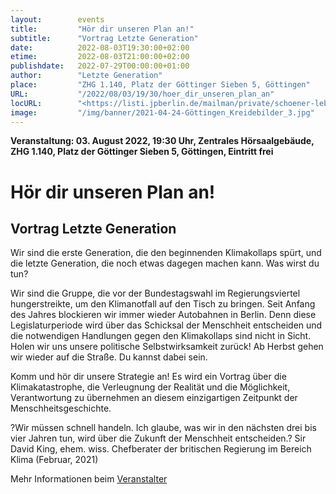```yaml
---
layout:        events
title:         "Hör dir unseren Plan an!"
subtitle:      "Vortrag Letzte Generation"
date:          2022-08-03T19:30:00+02:00
etime:         2022-08-03T21:00:00+02:00
publishdate:   2022-07-29T00:00:00+01:00
author:        "Letzte Generation"
place:         "ZHG 1.140, Platz der Göttinger Sieben 5, Göttingen"
URL:           "/2022/08/03/19/30/hoer_dir_unseren_plan_an"
locURL:        "<https://listi.jpberlin.de/mailman/private/schoener-leben/attachments/20220728/f0c132f7/attachment-0001.htm>"
image:         "/img/banner/2021-04-24-Göttingen_Kreidebilder_3.jpg"
---
```


**Veranstaltung: 03. August 2022, 19:30 Uhr, Zentrales Hörsaalgebäude, ZHG
1.140, Platz der Göttinger Sieben 5, Göttingen, Eintritt frei**

Hör dir unseren Plan an!
===========

Vortrag Letzte Generation
-----------



Wir sind die erste Generation, die den beginnenden Klimakollaps spürt, und die letzte Generation, die noch etwas dagegen machen kann. Was wirst du tun?

Wir sind die Gruppe, die vor der Bundestagswahl im Regierungsviertel hungerstreikte, um den Klimanotfall auf den Tisch zu bringen. Seit Anfang des Jahres blockieren wir immer wieder Autobahnen in Berlin. Denn diese Legislaturperiode wird über das Schicksal der Menschheit entscheiden und die notwendigen Handlungen gegen den Klimakollaps sind nicht in Sicht. Holen wir uns unsere politische Selbstwirksamkeit zurück! Ab Herbst gehen wir wieder auf die Straße. Du kannst dabei sein.

Komm und hör dir unsere Strategie an! Es wird ein Vortrag über die Klimakatastrophe, die Verleugnung der Realität und die Möglichkeit, Verantwortung zu übernehmen an diesem einzigartigen Zeitpunkt der Menschheitsgeschichte.

?Wir müssen schnell handeln. Ich glaube, was wir in den nächsten drei bis vier Jahren tun, wird über die Zukunft der Menschheit entscheiden.? Sir David King, ehem. wiss. Chefberater der britischen Regierung im Bereich Klima (Februar, 2021)


Mehr Informationen beim [Veranstalter](<https://listi.jpberlin.de/mailman/private/schoener-leben/attachments/20220728/f0c132f7/attachment-0001.htm>)
